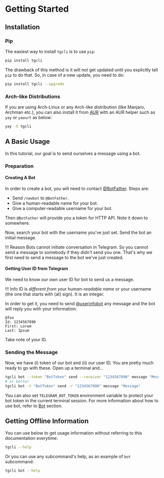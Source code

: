 # Getting Started

## Installation

### Pip

The easiest way to install `tgcli` is to use `pip`:

```bash
pip install tgcli
```

The drawback of this method is it will not get updated until you explicitly
tell `pip` to do that. So, in case of a new update, you need to do:

```bash
pip install tgcli --upgrade
```

### Arch-like Distributions

If you are using Arch-Linux or any Arch-like distribution (like Manjaro,
Archman etc.), you can also install it from [AUR][tgcli_aur] with an AUR helper
such as `yay` or `yaourt` as below:

```bash
yay -S tgcli
```

[tgcli_aur]: https://aur.archlinux.org/packages/tgcli

## A Basic Usage

In this tutorial, our goal is to send ourselves a message using a bot.

### Preparation

#### Creating A Bot

In order to create a bot, you will need to contact
[@BotFather](https://t.me/BotFather). Steps are:

 - Send `/newbot` to `@BotFather`.
 - Give a human-readable name for your bot.
 - Give a computer-readable username for your bot.

Then `@BotFather` will provide you a token for HTTP API. Note it down to
somewhere.

Now, search your bot with the username you've just set. Send the bot an initial
message.

!!! Reason
    Bots cannot initiate conversation in Telegram. So you cannot send a message
    to somebody if they didn't send you one. That's why we first need to send
    a message to the bot we've just created.

#### Getting User ID from Telegram

We need to know our own user ID for bot to send us a message.

!!! Info
    ID is *different from your human-readable name* or your username (the one
    that starts with (at) sign). It is an integer.

In order to get it, you need to send [@userinfobot](https://t.me/userinfobot)
any message and the bot will reply you with your information:

```
@foo
Id: 1234567890
First: Lorem
Last: Ipsum
```

Take note of your ID.

### Sending the Message

Now, we have (i) token of our bot and (ii) our user ID. You are pretty much
ready to go with these. Open up a terminal and...

```bash
tgcli bot --token "BotToken" send --receiver "1234567890" message "Message"
# or better
tgcli bot -t "BotToken" send -r "1234567890" message "Message"
```

You can also set `TELEGRAM_BOT_TOKEN` environment variable to protect your
bot token in the current terminal session. For more information about how to
use bot, refer to [Bot](bot.md) section.

## Getting Offline Information

You can use below to get usage information without referring to this
documentation everytime:

```bash
tgcli --help
```

Or you can use any subcommand's help, as an example of `bot` subcommand:

```bash
tgcli bot --help
```
